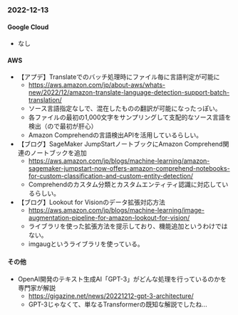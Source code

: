 
### 2022-12-13

#### Google Cloud

- なし

#### AWS

- 【アプデ】Translateでのバッチ処理時にファイル毎に言語判定が可能に
  - https://aws.amazon.com/jp/about-aws/whats-new/2022/12/amazon-translate-language-detection-support-batch-translation/
  - ソース言語指定なしで、混在したものの翻訳が可能になったっぽい。
  - 各ファイルの最初の1,000文字をサンプリングして支配的なソース言語を検出（ので最初が肝心）
  - Amazon Comprehendの言語検出APIを活用しているらしい。
- 【ブログ】SageMaker JumpStartノートブックにAmazon Comprehend関連のノートブックを追加
  - https://aws.amazon.com/jp/blogs/machine-learning/amazon-sagemaker-jumpstart-now-offers-amazon-comprehend-notebooks-for-custom-classification-and-custom-entity-detection/
  - Comprehendのカスタム分類とカスタムエンティティ認識に対応しているらしい。
- 【ブログ】Lookout for Visionのデータ拡張対応方法
  - https://aws.amazon.com/jp/blogs/machine-learning/image-augmentation-pipeline-for-amazon-lookout-for-vision/
  - ライブラリを使った拡張方法を提示しており、機能追加というわけではない。
  - imgaugというライブラリを使っている。

#### その他

- OpenAI開発のテキスト生成AI「GPT-3」がどんな処理を行っているのかを専門家が解説
  - https://gigazine.net/news/20221212-gpt-3-architecture/
  - GPT-3じゃなくて、単なるTransformerの既知な解説でしたね…
